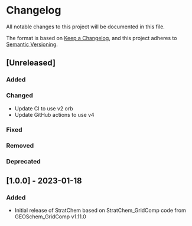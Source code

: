 # Changelog

All notable changes to this project will be documented in this file.

The format is based on [Keep a Changelog](https://keepachangelog.com/en/1.0.0/),
and this project adheres to [Semantic Versioning](https://semver.org/spec/v2.0.0.html).

## [Unreleased]

### Added

### Changed

- Update CI to use v2 orb
- Update GitHub actions to use v4

### Fixed

### Removed

### Deprecated

## [1.0.0] - 2023-01-18

### Added

- Initial release of StratChem based on StratChem_GridComp code from GEOSchem_GridComp v1.11.0

